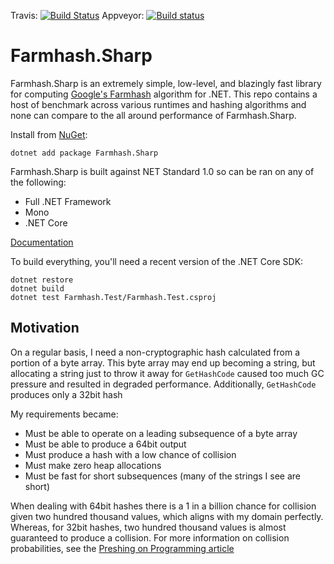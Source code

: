 Travis: [![Build Status](https://travis-ci.org/nickbabcock/Farmhash.Sharp.svg?branch=master)](https://travis-ci.org/nickbabcock/Farmhash.Sharp) Appveyor: [![Build status](https://ci.appveyor.com/api/projects/status/w550d3vtweb4vsmq?svg=true)](https://ci.appveyor.com/project/nickbabcock/farmhash-sharp)


# Farmhash.Sharp

Farmhash.Sharp is an extremely simple, low-level, and blazingly fast library
for computing [Google's Farmhash][] algorithm for .NET. This repo contains a host
of benchmark across various runtimes and hashing algorithms and none can compare
to the all around performance of Farmhash.Sharp.

Install from [NuGet](https://www.nuget.org/packages/Farmhash.Sharp/):

```
dotnet add package Farmhash.Sharp
```

Farmhash.Sharp is built against NET Standard 1.0 so can be ran on any of the following:

- Full .NET Framework
- Mono
- .NET Core

[Documentation](https://nickbabcock.github.io/Farmhash.Sharp)

[Google's Farmhash]: https://github.com/google/farmhash

To build everything, you'll need a recent version of the .NET Core SDK:

```
dotnet restore
dotnet build
dotnet test Farmhash.Test/Farmhash.Test.csproj
```

## Motivation

On a regular basis, I need a non-cryptographic hash calculated from a portion of a byte array. This byte array
may end up becoming a string, but allocating a string just to throw it away for `GetHashCode` caused too much
GC pressure and resulted in degraded performance. Additionally, `GetHashCode` produces only a 32bit hash

My requirements became:

* Must be able to operate on a leading subsequence of a byte array
* Must be able to produce a 64bit output
* Must produce a hash with a low chance of collision
* Must make zero heap allocations
* Must be fast for short subsequences (many of the strings I see are short)

When dealing with 64bit hashes there is a 1 in a billion chance for collision given two hundred thousand
values, which aligns with my domain perfectly. Whereas, for 32bit hashes, two hundred thousand values is
almost guaranteed to produce a collision. For more information on collision probabilities, see the [Preshing
on Programming article][]

[Preshing on Programming article]: http://preshing.com/20110504/hash-collision-probabilities/
